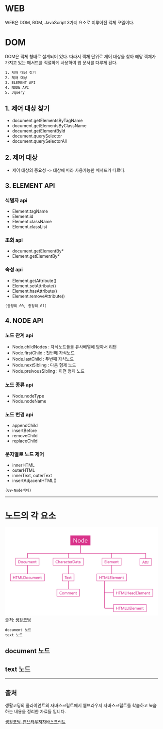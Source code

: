 # WEB

WEB은 DOM, BOM, JavaScript 3가지 요소로 이루어진 객체 모델이다.

# DOM
DOM은 객체 형태로 설계되어 있다. 따라서 객체 단위로 제어 대상을 찾아 해당 객체가 가지고 있는 메서드를 적절하게 사용하여 웹 문서를 다루게 된다. 
~~~
1. 제어 대상 찾기
2. 제어 대상
3. ELEMENT API
4. NODE API
5. Jquery
~~~

## 1. 제어 대상 찾기
* document.getElementsByTagName
* document.getElementsByClassName
* document.getElementById
* document.querySelector
* document.querySelectorAll

## 2. 제어 대상
* 제어 대상의 중요성 -> 대상에 따라 사용가능한 메서드가 다르다.

## 3. ELEMENT API
### 식별자 api
* Element.tagName
* Element.id
* Element.className
* Element.classList
### 조회 api
* document.getElementBy*
* Element.getElementBy*
### 속성 api
* Element.getAttribute()
* Element.setAttribute()
* Element.hasAttribute()
* Element.removeAttribute()

`(총정리_00, 총정리_01)`

## 4. NODE API
### 노드 관계 api
* Node.childNodes : 자식노드들을 유사배열에 담아서 리턴
* Node.firstChild : 첫번째 자식노드
* Node.lastChild : 두번째 자식노드
* Node.nextSibling : 다음 형제 노드
* Node.preivousSibling : 이전 형제 노드
### 노드 종류 api
* Node.nodeType
* Node.nodeName
### 노드 변경 api
* appendChild
* insertBefore
* removeChild
* replaceChild

### 문자열로 노드 제어
* innerHTML
* outerHTML
* innerText, outerText
* insertAdjacentHTML()

`(09-Node객체)`

---

# 노드의 각 요소

![img32](./img/img32.png)
출처: [생활코딩](https://opentutorials.org/course/1375/6698)

~~~
document 노드
text 노드
~~~

## document 노드

## text 노드

---
## 출처

생활코딩의 클라이언트의 자바스크립트에서 웹브라우저 자바스크립트를 학습하고 복습하는 내용을 정리한 자료들 입니다.

[생활코딩-웹브라우저자바스크립트](https://opentutorials.org/course/1375)